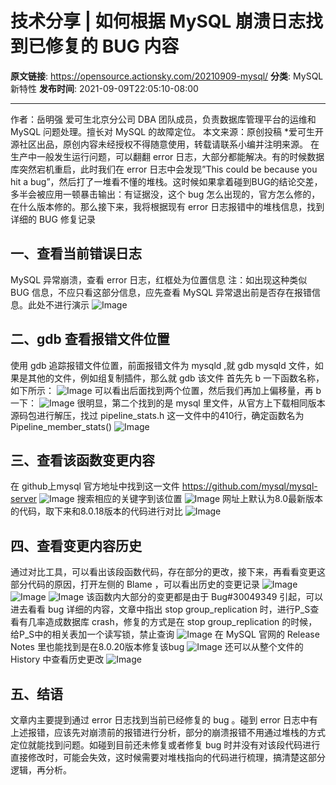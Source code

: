 # 技术分享 | 如何根据 MySQL 崩溃日志找到已修复的 BUG 内容

**原文链接**: https://opensource.actionsky.com/20210909-mysql/
**分类**: MySQL 新特性
**发布时间**: 2021-09-09T22:05:10-08:00

---

作者：岳明强
爱可生北京分公司 DBA 团队成员，负责数据库管理平台的运维和 MySQL 问题处理。擅长对 MySQL 的故障定位。
本文来源：原创投稿
*爱可生开源社区出品，原创内容未经授权不得随意使用，转载请联系小编并注明来源。
在生产中一般发生运行问题，可以翻翻 error 日志，大部分都能解决。有的时候数据库突然宕机重启，此时我们在 error 日志中会发现&#8221;This could be because you hit a bug&#8221;，然后打了一堆看不懂的堆栈。这时候如果拿着碰到BUG的结论交差，多半会被应用一顿暴击输出：有证据没，这个 bug 怎么出现的，官方怎么修的，在什么版本修的。那么接下来，我将根据现有 error 日志报错中的堆栈信息，找到详细的 BUG 修复记录
## 一、查看当前错误日志
MySQL 异常崩溃，查看 error 日志，红框处为位置信息
注：如出现这种类似 BUG 信息，不应只看这部分信息，应先查看 MySQL 异常退出前是否存在报错信息。此处不进行演示
![Image](.img/dbc72314.gif)
## 二、gdb 查看报错文件位置
使用 gdb 追踪报错文件位置，前面报错文件为 mysqld ,就 gdb mysqld 文件，如果是其他的文件，例如组复制插件，那么就 gdb 该文件
首先先 b 一下函数名称，如下所示：
![Image](.img/0d9b39ea.gif)
可以看出后面找到两个位置，然后我们再加上偏移量，再 b 一下：
![Image](.img/faba709d.gif)
很明显，第二个找到的是 mysql 里文件，从官方上下载相同版本源码包进行解压，找过 pipeline_stats.h 这一文件中的410行，确定函数名为 Pipeline_member_stats()
![Image](.img/fd8e03d8.gif)
## 三、查看该函数变更内容
在 github上mysql 官方地址中找到这一文件
https://github.com/mysql/mysql-server
![Image](.img/977c5875.gif)
搜索相应的关键字到该位置
![Image](.img/7baf8312.gif)
网址上默认为8.0最新版本的代码，取下来和8.0.18版本的代码进行对比
![Image](.img/cc7e4686.gif)
## 四、查看变更内容历史
通过对比工具，可以看出该段函数代码，存在部分的更改，接下来，再看看变更这部分代码的原因，打开左侧的 Blame ，可以看出历史的变更记录
![Image](.img/93cb2017.gif)
![Image](.img/97bbe453.gif)
![Image](.img/ec8b199b.gif)
该函数内大部分的变更都是由于 Bug#30049349 引起，可以进去看看 bug 详细的内容，文章中指出 stop group_replication 时，进行P_S查看有几率造成数据库 crash，修复的方式是在 stop group_replication 的时候，给P_S中的相关表加一个读写锁，禁止查询
![Image](.img/a1b425a2.gif)
在 MySQL 官网的 Release Notes 里也能找到是在8.0.20版本修复该bug
![Image](.img/3fb654c5.gif)
还可以从整个文件的 History 中查看历史更改
![Image](.img/622c053b.gif)
## 五、结语
文章内主要提到通过 error 日志找到当前已经修复的 bug 。碰到 error 日志中有上述报错，应该先对崩溃前的报错进行分析，部分的崩溃报错不用通过堆栈的方式定位就能找到问题。如碰到目前还未修复或者修复 bug 时并没有对该段代码进行直接修改时，可能会失效，这时候需要对堆栈指向的代码进行梳理，搞清楚这部分逻辑，再分析。